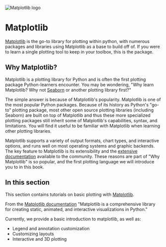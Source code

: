 ![Matplotlib logo](https://matplotlib.org/stable/_images/sphx_glr_logos2_003.png)

# Matplotlib

[Matplotlib](https://matplotlib.org) is the go-to library for plotting within python, with numerous packages and libraries using Matplotlib as a base to build off of. If you were to learn a single plotting tool to keep in your toolbox, this is the package.

## Why Matplotlib?

Matplotlib is a plotting library for Python and is often the first plotting package Python-learners encounter. You may be wondering, "Why learn Matplotlib? Why not [Seaborn](https://seaborn.pydata.org) or another plotting library first?"

The simple answer is because of Matplotlib's popularity. Matplotlib is one of the most popular Python packages. Because of its history as Python's "go-to" plotting package, most other open source plotting libraries (including Seaborn) are built on top of Matplotlib and thus these more specialized plotting packages still inherit some of Matplotlib's capabilities, syntax, and limitations. You will find it useful to be familiar with Matplotlib when learning other plotting libraries.

Matplotlib supports a variety of output formats, chart types, and interactive options, and runs well on most operating systems and graphic backends. The key feature to Matplotlib is its extensibility and the [extensive documentation](https://matplotlib.org) available to the community. These reasons are part of "Why Matplotlib" is so popular, and the first plotting language we will introduce you to in this book.

## In this section

This section contains tutorials on basic plotting with [Matplotlib](https://matplotlib.org).

From the [Matplotlib documentation](https://matplotlib.org) "Matplotlib is a comprehensive library for creating static, animated, and interactive visualizations in Python."

Currently, we provide a basic introduction to matplotlib, as well as:

- Legend and annotation customization
- Customizing layouts
- Interactive and 3D plotting
